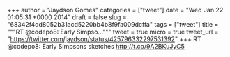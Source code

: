 
+++
author = "Jaydson Gomes"
categories = ["tweet"]
date = "Wed Jan 22 01:05:31 +0000 2014"
draft = false
slug = "68342f4dd8052b31acd5220bb4b8f9fa009dcffa"
tags = ["tweet"]
title = """RT @codepo8: Early Simpso..."""
tweet = true
micro = true
tweet_url = "https://twitter.com/jaydson/status/425796332297531392"
+++
RT @codepo8: Early Simpsons sketches http://t.co/9A2BKuJyC5
